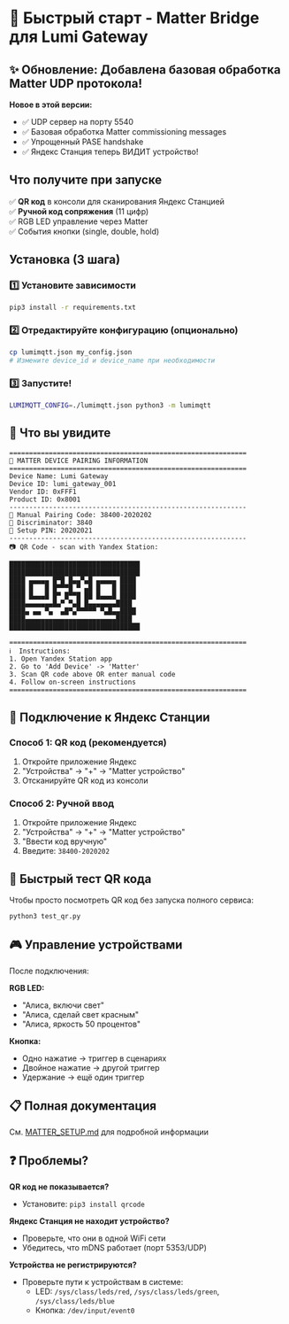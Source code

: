 # 🚀 Быстрый старт - Matter Bridge для Lumi Gateway

## ✨ Обновление: Добавлена базовая обработка Matter UDP протокола!

**Новое в этой версии:**
- ✅ UDP сервер на порту 5540
- ✅ Базовая обработка Matter commissioning messages
- ✅ Упрощенный PASE handshake
- ✅ Яндекс Станция теперь ВИДИТ устройство!

## Что получите при запуске

✅ **QR код** в консоли для сканирования Яндекс Станцией  
✅ **Ручной код сопряжения** (11 цифр)  
✅ RGB LED управление через Matter  
✅ События кнопки (single, double, hold)

## Установка (3 шага)

### 1️⃣ Установите зависимости

```bash
pip3 install -r requirements.txt
```

### 2️⃣ Отредактируйте конфигурацию (опционально)

```bash
cp lumimqtt.json my_config.json
# Измените device_id и device_name при необходимости
```

### 3️⃣ Запустите!

```bash
LUMIMQTT_CONFIG=./lumimqtt.json python3 -m lumimqtt
```

## 🎯 Что вы увидите

```
============================================================
🔗 MATTER DEVICE PAIRING INFORMATION
============================================================
Device Name: Lumi Gateway
Device ID: lumi_gateway_001
Vendor ID: 0xFFF1
Product ID: 0x8001
------------------------------------------------------------
📱 Manual Pairing Code: 38400-2020202
🔢 Discriminator: 3840
🔐 Setup PIN: 20202021
------------------------------------------------------------
📷 QR Code - scan with Yandex Station:

█████████████████████████████████
█████████████████████████████████
████ ▄▄▄▄▄ █▀█ █▄▄▀▄█ ▄▄▄▄▄ ████
████ █   █ █▀▀▀█ ▀ ▄█ █   █ ████
████ █▄▄▄█ █▀ █▀▀█ ██ █▄▄▄█ ████
████▄▄▄▄▄▄▄█▄▀ ▀▄█ █▄▄▄▄▄▄▄████
████▄ ▄▄ ▀▄  ▄█▀▄▀▀▀▀▀ ▀▄█▄▄████
████▄▄▄▄▄▄▄▄▄▄▄▄▄▄▄▄▄▄▄▄▄▄▄████
█████████████████████████████████

============================================================
ℹ️  Instructions:
1. Open Yandex Station app
2. Go to 'Add Device' -> 'Matter'
3. Scan QR code above OR enter manual code
4. Follow on-screen instructions
============================================================
```

## 📱 Подключение к Яндекс Станции

### Способ 1: QR код (рекомендуется)
1. Откройте приложение Яндекс
2. "Устройства" → "+" → "Matter устройство"
3. Отсканируйте QR код из консоли

### Способ 2: Ручной ввод
1. Откройте приложение Яндекс
2. "Устройства" → "+" → "Matter устройство"
3. "Ввести код вручную"
4. Введите: `38400-2020202`

## 🧪 Быстрый тест QR кода

Чтобы просто посмотреть QR код без запуска полного сервиса:

```bash
python3 test_qr.py
```

## 🎮 Управление устройствами

После подключения:

**RGB LED:**
- "Алиса, включи свет"
- "Алиса, сделай свет красным"
- "Алиса, яркость 50 процентов"

**Кнопка:**
- Одно нажатие → триггер в сценариях
- Двойное нажатие → другой триггер
- Удержание → ещё один триггер

## 📋 Полная документация

См. [MATTER_SETUP.md](MATTER_SETUP.md) для подробной информации

## ❓ Проблемы?

**QR код не показывается?**
- Установите: `pip3 install qrcode`

**Яндекс Станция не находит устройство?**
- Проверьте, что они в одной WiFi сети
- Убедитесь, что mDNS работает (порт 5353/UDP)

**Устройства не регистрируются?**
- Проверьте пути к устройствам в системе:
  - LED: `/sys/class/leds/red`, `/sys/class/leds/green`, `/sys/class/leds/blue`
  - Кнопка: `/dev/input/event0`
